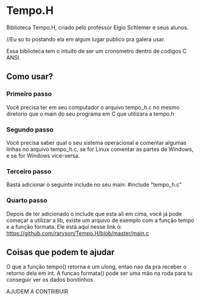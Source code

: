 # Tempo.H

Biblioteca Tempo.H, criado pelo professor Elgio Schlemer e seus alunos.

//Eu so to postando ela em algum lugar publico pra galera usar.

Essa biblioteca tem o intuito de ser um cronometro dentro de codigos C ANSI.

## Como usar?


### Primeiro passo

Você precisa ter em seu computador o arquivo tempo_h.c no mesmo diretorio que o main do seu programa em C que utilizara a tempo.h

### Segundo passo

Você precisa saber qual o seu sistema operacional e comentar algumas linhas no arquivo tempo_h.c, se for Linux comentar as partes de Windows, e se for Windows vice-versa.

### Terceiro passo

Basta adicionar o seguinte include no seu main:
#include "tempo_h.c"

### Quarto passo

Depois de ter adicionado o include que esta ali em cima, você já pode começar a utilizar a lib, existe um arquivo de exemplo com a função tempo e a função formata. Ele está aqui nesse link ó:
https://github.com/raryson/Tempo.H/blob/master/main.c


## Coisas que podem te ajudar

O que a função tempo() retorna e um ulong, entao nao da pra receber o retorno dela em int.
A funcao formata() pode ser uma mão na roda para tu conseguir ver os dados bonitinhos.

AJUDEM A CONTRIBUIR
